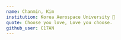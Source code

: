```yaml
---
name: Chanmin, Kim
institution: Korea Aerospace University 🚩
quote: Choose you love, Love you choose.
github_user: C17AN
---
```

